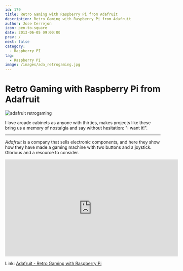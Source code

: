 ```yaml
---
id: 179
title: Retro Gaming with Raspberry Pi from Adafruit
description: Retro Gaming with Raspberry Pi from Adafruit
author: Jose Cerrejon
icon: pen-to-square
date: 2013-06-05 09:00:00
prev: /
next: false
category:
  - Raspberry PI
tag:
  - Raspberry PI
image: /images/ada_retrogaming.jpg
---
```


# Retro Gaming with Raspberry Pi from Adafruit

![adafruit retrogaming](/images/ada_retrogaming.jpg)

I love arcade cabinets as anyone with thirties, makes projects like these bring us a memory of nostalgia and say without hesitation: "I want it!".

- - -
*Adafruit* is a company that sells electronic components, and here they show how they have made ​​a gaming machine with two buttons and a joystick. Glorious and a resource to consider.

<iframe width="560" height="315" src="http://www.youtube.com/embed/tm6n126Mp5E" frameborder="0" allowfullscreen></iframe>

Link: [Adafruit - Retro Gaming with Raspberry Pi](http://learn.adafruit.com/retro-gaming-with-raspberry-pi/overview)